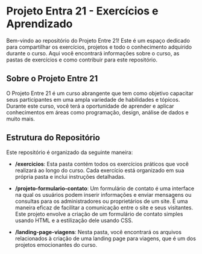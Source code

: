 
# Projeto Entra 21 - Exercícios e Aprendizado

Bem-vindo ao repositório do Projeto Entre 21! Este é um espaço dedicado para compartilhar os exercícios, projetos e todo o conhecimento adquirido durante o curso. Aqui você encontrará informações sobre o curso, as pastas de exercícios e como contribuir para este repositório.

## Sobre o Projeto Entre 21

O Projeto Entre 21 é um curso abrangente que tem como objetivo capacitar seus participantes em uma ampla variedade de habilidades e tópicos. Durante este curso, você terá a oportunidade de aprender e aplicar conhecimentos em áreas como programação, design, análise de dados e muito mais.

## Estrutura do Repositório

Este repositório é organizado da seguinte maneira:

- **/exercicios**: Esta pasta contém todos os exercícios práticos que você realizará ao longo do curso. Cada exercício está organizado em sua própria pasta e inclui instruções detalhadas.

- **/projeto-formulario-contato**: Um formulário de contato é uma interface na qual os usuários podem inserir informações e enviar mensagens ou consultas para os administradores ou proprietários de um site. É uma maneira eficaz de facilitar a comunicação entre o site e seus visitantes. Este projeto envolve a criação de um formulário de contato simples usando HTML e a estilização dele usando CSS.


- **/landing-page-viagens**: Nesta pasta, você encontrará os arquivos relacionados à criação de uma landing page para viagens, que é um dos projetos emocionantes do curso. 











